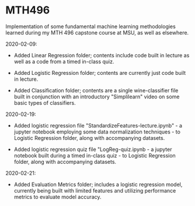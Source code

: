 # MTH496
Implementation of some fundamental machine learning methodologies learned during my MTH 496 capstone course at MSU, as well as elsewhere.

2020-02-09: 

  - Added Linear Regression folder; contents include code built in lecture as well as a code from a timed in-class quiz.
  
  - Added Logistic Regression folder; contents are currently just code built in lecture.
  
  - Added Classification folder; contents are a single wine-classifier file built in conjunction with an introductory "Simplilearn" video   on some basic types of classifiers.
  
2020-02-19:

  - Added logistic regression file "StandardizeFeatures-lecture.ipynb" - a jupyter notebook employing some data normalization techniques - to Logistic Regression folder, along with accompanying datasets.
  
  - Added logistic regression quiz file "LogReg-quiz.ipynb - a jupyter notebook built during a timed in-class quiz - to Logistic Regression folder, along with accompanying datasets.
  
2020-02-21:

  - Added Evaluation Metrics folder; includes a logistic regression model, currently being built with limited features and utilizing performance metrics to evaluate model accuracy.
